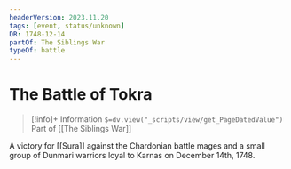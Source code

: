 ```yaml
---
headerVersion: 2023.11.20
tags: [event, status/unknown]
DR: 1748-12-14
partOf: The Siblings War
typeOf: battle
---
```

# The Battle of Tokra
>[!info]+ Information
> `$=dv.view("_scripts/view/get_PageDatedValue")`
> Part of [[The Siblings War]]

A victory for [[Sura]] against the Chardonian battle mages and a small group of Dunmari warriors loyal to Karnas on December 14th, 1748. 
